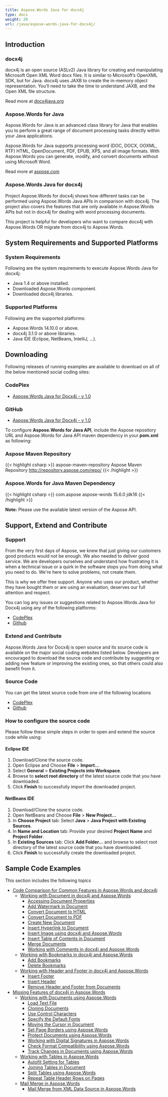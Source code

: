 ```yaml
---
title: Aspose.Words Java for docx4j
type: docs
weight: 20
url: /java/aspose-words-java-for-docx4j/
---
```


## Introduction

### docx4j

docx4j is an open source (ASLv2) Java library for creating and manipulating Microsoft Open XML Word docx files.
It is similar to Microsoft’s OpenXML SDK, but for Java. docx4j uses JAXB to create the in-memory object representation.
You’ll need to take the time to understand JAXB, and the Open XML file structure.

Read more at [docx4java.org](http://www.docx4java.org/trac/docx4j)

### Aspose.Words for Java

Aspose.Words for Java is an advanced class library for Java that enables you to perform a great range of document processing tasks directly within your Java applications.

Aspose.Words for Java supports processing word (DOC, DOCX, OOXML, RTF) HTML, OpenDocument, PDF, EPUB, XPS, and all image formats. With Aspose.Words you can generate, modify, and convert documents without using Microsoft Word.

Read more at [aspose.com](http://www.aspose.com/java/word-component.aspx)

### Aspose.Words Java for docx4j

Project Aspose.Words for docx4j shows how different tasks can be performed using Aspose.Words Java APIs in comparison with docx4j. The project also covers the features that are only available in Aspose.Words APIs but not in docx4j for dealing with word processing documents.

This project is helpful for developers who want to compare docx4j with Aspose.Words OR migrate from docx4j to Aspose.Words.

## System Requirements and Supported Platforms

### System Requirements

Following are the system requirements to execute Aspose.Words Java for docx4j:

- Java 1.4 or above installed.
- Downloaded Aspose.Words component.
- Downloaded docx4j libraries.

### Supported Platforms

Following are the supported platforms:

- Aspose.Words 14.10.0 or above.
- docx4j 3.1.0 or above libraries.
- Java IDE (Eclipse, NetBeans, IntelliJ, ...).

## Downloading

Following releases of running examples are available to download on all of the below mentioned social coding sites:

### CodePlex

- [Aspose.Words Java for Docx4j - v 1.0](https://aspose-wordsjavadocx4j.codeplex.com/releases/view/618874)

### GitHub

- [Aspose.Words Java for Docx4j - v 1.0](https://github.com/aspose-words/Aspose.Words-for-Java/releases/tag/Aspose.Words_Java_for_Docx4j-v1.0.0)

To configure **Aspose.Words for Java API**, include the Aspose repository URL and Aspose.Words for Java API maven dependency in your **pom.xml** as following:

### Aspose Maven Repository

{{< highlight csharp >}}
<repositories>
    <repository>
        <id>aspose-maven-repository</id>
        <name>Aspose Maven Repository</name>
        <url>http://repository.aspose.com/repo/</url>
    </repository>
</repositories>
{{< /highlight >}}

### Aspose.Words for Java Maven Dependency

{{< highlight csharp >}}
<dependency>
    <groupId>com.aspose</groupId>
    <artifactId>aspose-words</artifactId>
    <version>15.6.0</version>
    <classifier>jdk16</classifier>
</dependency>
{{< /highlight >}}

**Note:** Please use the available latest version of the Aspose API.

## Support, Extend and Contribute

### Support

From the very first days of Aspose, we knew that just giving our customers good products would not be enough. We also needed to deliver good service. We are developers ourselves and understand how frustrating it is when a technical issue or a quirk in the software stops you from doing what you need to do. We're here to solve problems, not create them.

This is why we offer free support. Anyone who uses our product, whether they have bought them or are using an evaluation, deserves our full attention and respect.

You can log any issues or suggestions related to Aspose.Words Java for Docx4j using any of the following platforms:

- [CodePlex](https://aspose-wordsjavadocx4j.codeplex.com/workitem/list/basic)
- [Github](https://github.com/aspose-words/Aspose.Words-for-Java/issues)

### Extend and Contribute

Aspose.Words Java for Docx4j is open source and its source code is available on the major social coding websites listed below. Developers are encouraged to download the source code and contribute by suggesting or adding new feature or improving the existing ones, so that others could also benefit from it.

### Source Code

You can get the latest source code from one of the following locations

- [CodePlex](https://aspose-wordsjavadocx4j.codeplex.com/SourceControl/latest)
- [Github](https://github.com/aspose-words/Aspose.Words-for-Java/tree/master/Plugins/Aspose.Words-for-Java_for_Docx4j)

### How to configure the source code

Please follow these simple steps in order to open and extend the source code while using:

#### Eclipse IDE

1. Download/Clone the source code.
1. Open Eclipse and Choose **File** > **Import...**
1. Select **General** > **Existing Projects into Workspace**.
1. Browse to **select root directory** of the latest source code that you have downloaded.
1. Click **Finish** to successfully import the downloaded project.

#### NetBeans IDE

1. Download/Clone the source code.
1. Open NetBeans and Choose **File** > **New Project...**
1. In **Choose Project** tab: Select **Java** > **Java Project with Existing Sources**.
1. In **Name and Location** tab: Provide your desired **Project Name** and **Project Folder**.
1. In **Existing Sources** tab: Click **Add Folder...** and browse to select root directory of the latest source code that you have downloaded.
1. Click **Finish** to successfully create the downloaded project.

## Sample Code Examples

This section includes the following topics

- [Code Comparison for Common Features in Aspose.Words and docx4j](https://docs.aspose.com/words/java/code-comparison-for-common-features-in-aspose-words-and-docx4j/)
  - [Working with Document in docx4j and Aspose.Words](https://docs.aspose.com/words/java/working-with-document-in-docx4j-and-aspose-words/)
    - [Accessing Document Properties](https://docs.aspose.com/words/java/accessing-document-properties/)
    - [Add Watermark in Document](https://docs.aspose.com/words/java/add-watermark-in-document/)
    - [Convert Document to HTML](https://docs.aspose.com/words/java/convert-document-to-html/)
    - [Convert Document to PDF](https://docs.aspose.com/words/java/convert-document-to-pdf/)
    - [Create New Document](https://docs.aspose.com/words/java/create-new-document/)
    - [Insert Hyperlink to Document](https://docs.aspose.com/words/java/insert-hyperlink-to-document/)
    - [Insert Image using docx4j and Aspose.Words](https://docs.aspose.com/words/java/insert-image-using-docx4j-and-aspose-words/)
    - [Insert Table of Contents in Document](https://docs.aspose.com/words/java/insert-table-of-contents-in-document/)
    - [Merge Documents](https://docs.aspose.com/words/java/merge-documents/)
    - [Working with Comments in docx4j and Aspose.Words](https://docs.aspose.com/words/java/working-with-comments-in-docx4j-and-aspose-words/)
  - [Working with Bookmarks in docx4j and Aspose.Words](https://docs.aspose.com/words/java/working-with-bookmarks-in-docx4j-and-aspose-words/)
    - [Add Bookmarks](https://docs.aspose.com/words/java/add-bookmarks/)
    - [Delete Bookmarks](https://docs.aspose.com/words/java/delete-bookmarks/)
  - [Working with Header and Footer in docx4j and Aspose.Words](https://docs.aspose.com/words/java/working-with-header-and-footer-in-docx4j-and-aspose-words/)
    - [Insert Footer](https://docs.aspose.com/words/java/insert-footer/)
    - [Insert Header](https://docs.aspose.com/words/java/insert-header/)
    - [Remove Header and Footer from Documents](https://docs.aspose.com/words/java/remove-header-and-footer-from-documents/)
- [Missing Features of docx4j in Aspose.Words](https://docs.aspose.com/words/java/missing-features-of-docx4j-in-aspose-words/)
  - [Working with Documents using Aspose.Words](https://docs.aspose.com/words/java/working-with-documents-using-aspose-words/)
    - [Load Text File](https://docs.aspose.com/words/java/load-text-file/)
    - [Cloning Documents](https://docs.aspose.com/words/java/cloning-documents/)
    - [Use Control Characters](https://docs.aspose.com/words/java/use-control-characters/)
    - [Specify the Default Fonts](https://docs.aspose.com/words/java/specify-the-default-fonts/)
    - [Moving the Cursor in Document](https://docs.aspose.com/words/java/moving-the-cursor-in-document/)
    - [Set Page Borders using Aspose.Words](https://docs.aspose.com/words/java/set-page-borders-using-aspose-words/)
    - [Protect Documents using Aspose.Words](https://docs.aspose.com/words/java/protect-documents-using-aspose-words/)
    - [Working with Digital Signatures in Aspose.Words](https://docs.aspose.com/words/java/working-with-digital-signatures-in-aspose-words/)
    - [Check Format Compatibility using Aspose.Words](https://docs.aspose.com/words/java/check-format-compatibility-using-aspose-words/)
    - [Track Changes in Documents using Aspose.Words](https://docs.aspose.com/words/java/track-changes-in-documents-using-aspose-words/)
  - [Working with Tables in Aspose.Words](https://docs.aspose.com/words/java/working-with-tables-in-aspose-words/)
    - [Autofit Setting for Tables](https://docs.aspose.com/words/java/autofit-setting-for-tables/)
    - [Joining Tables in Document](https://docs.aspose.com/words/java/joining-tables-in-document/)
    - [Split Tables using Aspose.Words](https://docs.aspose.com/words/java/split-tables-using-aspose-words/)
    - [Repeat Table Header Rows on Pages](https://docs.aspose.com/words/java/repeat-table-header-rows-on-pages/)
  - [Mail Merge in Aspose.Words](https://docs.aspose.com/words/java/mail-merge-in-aspose-words/)
    - [Mail Merge from XML Data Source in Aspose.Words](https://docs.aspose.com/words/java/mail-merge-from-xml-data-source-in-aspose-words/)
